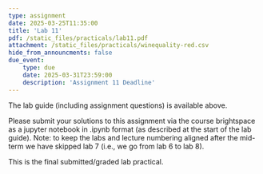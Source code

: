 ```yaml
---
type: assignment
date: 2025-03-25T11:35:00
title: 'Lab 11'
pdf: /static_files/practicals/lab11.pdf
attachment: /static_files/practicals/winequality-red.csv
hide_from_announcments: false
due_event: 
    type: due
    date: 2025-03-31T23:59:00
    description: 'Assignment 11 Deadline'
---
```


The lab guide (including assignment questions) is available above.

Please submit your solutions to this assignment via the course brightspace as a jupyter notebook in .ipynb format (as described at the start of the lab guide).
Note: to keep the labs and lecture numbering aligned after the mid-term we have skipped lab 7 (i.e., we go from lab 6 to lab 8).

This is the final submitted/graded lab practical.
